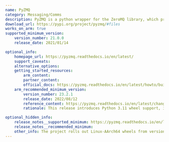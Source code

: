 ```yaml
---
name: PyZMQ
category: Messaging/Comms
description: PyZMQ is a python wrapper for the ZeroMQ library, which provides a high-performance asynchronous messaging framework.
download_url: https://pypi.org/project/pyzmq/#files
works_on_arm: true
supported_minimum_version:
    version_number: 21.0.0
    release_date: 2021/01/14

optional_info:
    homepage_url: https://pyzmq.readthedocs.io/en/latest/
    support_caveats:
    alternative_options:
    getting_started_resources:
        arm_content:
        partner_content:
        official_docs: https://pyzmq.readthedocs.io/en/latest/howto/build.html
    arm_recommended_minimum_version:
        version_number: 23.2.1
        release_date: 2022/08/12
        reference_content: https://pyzmq.readthedocs.io/en/latest/changelog.html#id22
        rationale: This release introduces Python 3.11 wheel support, improving compatibility with the latest Python versions. Additionally, Linux AArch64 wheels now include the same libzmq (v4.3.4) as other platforms. This consistency was achieved by switching to native ARM builds using CircleCI, enhancing reliability and alignment across architectures.

optional_hidden_info:
    release_notes__supported_minimum: https://pyzmq.readthedocs.io/en/latest/changelog.html#id31
    release_notes__recommended_minimum:
    other_info: The project rolls out Linux-AArch64 wheels from version [21.0.0](https://pypi.org/project/pyzmq/21.0.0/#files) onwards.
---
```


